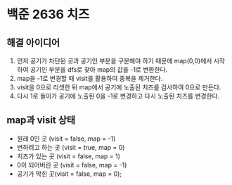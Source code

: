 # 백준 2636 치즈
## 해결 아이디어
1. 먼저 공기가 차단된 곳과 공기인 부분을 구분해야 하기 때문에 map(0,0)에서 시작하여 공기인 부분을 dfs로 찾아 map의 값을 -1로 변환한다.
2. map을 -1로 변경할 때 visit를 활용하여 중복을 제거한다.
3. visit을 0으로 리셋한 뒤 map에서 공기에 노출된 치즈를 검사하여 0으로 만든다.
4. 다시 1로 돌아가 공기에 노출된 0을 -1로 변경하고 다시 노출된 치즈를 변경한다.

## map과 visit 상태
- 원래 0인 곳 (visit = false, map = -1)
- 변하려고 하는 곳 (visit = true, map = 0)
- 치즈가 있는 곳 (visit = false, map = 1)
- 0이 되어버린 곳 (visit = false, map = -1)
- 공기가 막힌 곳(visit = false, map = 0);
